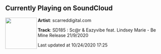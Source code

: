 ## Currently Playing on SoundCloud

[<img align="left" width="100" src="https://i1.sndcdn.com/artworks-000834150637-m9bjl4-t50x50.jpg">](https://soundcloud.com/scarreddigital-com/sd185-scar-eazyvibe-lindseymarie-bemine)

**Artist**: scarreddigital.com 

**Track**: SD185 : Sc@r & Eazyvibe feat. Lindsey Marie - Be Mine Release 21/9/2020

Last updated at 10/24/2020 17:25
